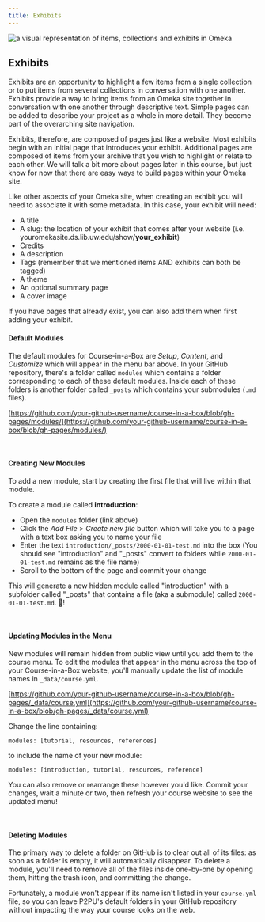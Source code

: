 ```yaml
---
title: Exhibits
---
```


<img src="/course-in-a-box/img/omeka_exhibits.png" alt="a visual representation of items, collections and exhibits in Omeka" class="img-fluid">

## Exhibits

Exhibits are an opportunity to highlight a few items from a single collection or to put items from several collections in conversation with one another. Exhibits provide a way to bring items from an Omeka site together in conversation with one another through descriptive text. Simple pages can be added to describe your project as a whole in more detail. They become part of the overarching site navigation.

Exhibits, therefore, are composed of pages just like a website. Most exhibits begin with an initial page that introduces your exhibit. Additional pages are composed of items from your archive that you wish to highlight or relate to each other. We will talk a bit more about pages later in this course, but just know for now that there are easy ways to build pages within your Omeka site.

Like other aspects of your Omeka site, when creating an exhibit you will need to associate it with some metadata. In this case, your exhibit will need:
- A title
- A slug: the location of your exhibit that comes after your website (i.e. youromekasite.ds.lib.uw.edu/show/**your_exhibit**)
- Credits
- A description
- Tags (remember that we mentioned items AND exhibits can both be tagged)
- A theme
- An optional summary page
- A cover image

If you have pages that already exist, you can also add them when first adding your exhibit.

#### Default Modules

The default modules for Course-in-a-Box are *Setup*, *Content*, and *Customize* which will appear in the menu bar above. In your GitHub repository, there's a folder called `modules` which contains a folder corresponding to each of these default modules. Inside each of these folders is another folder called `_posts` which contains your submodules (`.md` files).

[https://github.com/your-github-username/course-in-a-box/blob/gh-pages/modules/](https://github.com/your-github-username/course-in-a-box/blob/gh-pages/modules/)

<br>

#### Creating New Modules

To add a new module, start by creating the first file that will live within that module.

To create a module called **introduction**:
* Open the `modules` folder (link above)
* Click the *Add File* > *Create new file* button which will take you to a page with a text box asking you to name your file
* Enter the text `introduction/_posts/2000-01-01-test.md` into the box (You should see "introduction" and "_posts" convert to folders while `2000-01-01-test.md` remains as the file name)
* Scroll to the bottom of the page and commit your change

This will generate a new hidden module called "introduction" with a subfolder called "_posts" that contains a file (aka a submodule) called `2000-01-01-test.md`. 🎉!

<br>

#### Updating Modules in the Menu
New modules will remain hidden from public view until you add them to the course menu. To edit the modules that appear in the menu across the top of your Course-in-a-Box website, you'll manually update the list of module names in `_data/course.yml`.

[https://github.com/your-github-username/course-in-a-box/blob/gh-pages/_data/course.yml](https://github.com/your-github-username/course-in-a-box/blob/gh-pages/_data/course.yml)

Change the line containing:

`modules: [tutorial, resources, references]`

to include the name of your new module:

`modules: [introduction, tutorial, resources, reference]`

You can also remove or rearrange these however you'd like. Commit your changes, wait a minute or two, then refresh your course website to see the updated menu!

<br>

#### Deleting Modules

The primary way to delete a folder on GitHub is to clear out all of its files: as soon as a folder is empty, it will automatically disappear. To delete a module, you'll need to remove all of the files inside one-by-one by opening them, hitting the trash icon, and committing the change.

Fortunately, a module won't appear if its name isn't listed in your `course.yml` file, so you can leave P2PU's default folders in your GitHub repository without impacting the way your course looks on the web.
